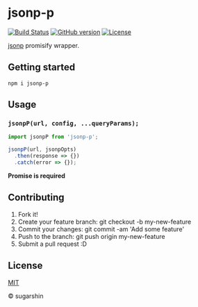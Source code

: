 # jsonp-p

[![Build Status][travis-image]][travis-url]
[![GitHub version][github-ver-image]][github-ver-url]
[![License][license-image]][license-url]

[jsonp](https://github.com/webmodules/jsonp) promisify wrapper.

## Getting started

```
npm i jsonp-p
```

## Usage

### `jsonpP(url, config, ...queryParams);`

```js
import jsonpP from 'jsonp-p';

jsonpP(url, jsonpOpts)
  .then(response => {})
  .catch(error => {});
```

**Promise is required**

## Contributing

1. Fork it!
2. Create your feature branch: git checkout -b my-new-feature
3. Commit your changes: git commit -am 'Add some feature'
4. Push to the branch: git push origin my-new-feature
5. Submit a pull request :D

## License

[MIT][license-url]

© sugarshin

[npm-image]: http://img.shields.io/npm/v/jsonp-p.svg
[npm-url]: https://www.npmjs.org/package/jsonp-p
[bower-image]: http://img.shields.io/bower/v/jsonp-p.svg
[bower-url]: http://bower.io/search/?q=jsonp-p
[travis-image]: http://img.shields.io/travis/sugarshin/jsonp-p/master.svg?branch=master
[travis-url]: https://travis-ci.org/sugarshin/jsonp-p
[gratipay-image]: http://img.shields.io/gratipay/sugarshin.svg
[gratipay-url]: https://gratipay.com/sugarshin/
[coveralls-image]: https://coveralls.io/repos/sugarshin/jsonp-p/badge.svg
[coveralls-url]: https://coveralls.io/r/sugarshin/jsonp-p
[github-ver-image]: https://badge.fury.io/gh/sugarshin%2Fjsonp-p.svg
[github-ver-url]: http://badge.fury.io/gh/sugarshin%2Fjsonp-p
[license-image]: http://img.shields.io/:license-mit-blue.svg
[license-url]: http://sugarshin.mit-license.org/
[downloads-image]: http://img.shields.io/npm/dm/jsonp-p.svg
[dependencies-image]: http://img.shields.io/david/sugarshin/jsonp-p.svg

